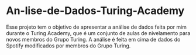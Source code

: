 # An-lise-de-Dados-Turing-Academy
  Esse projeto tem o objetivo de apresentar a análise de dados feita por mim durante o Turing Academy, que é um conjunto de aulas de nivelamento para novos membros do Grupo Turing. A análise é feita em cima de dados do Spotify modificados por membros do Grupo Turing.
